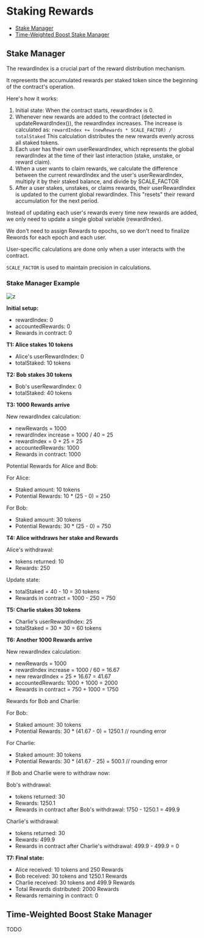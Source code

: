 # Staking Rewards

- [Stake Manager](#stake-manager)
- [Time-Weighted Boost Stake Manager](#time-weighted-boost-stake-manager)

## Stake Manager

The rewardIndex is a crucial part of the reward distribution mechanism.

It represents the accumulated rewards per staked token since the beginning of the contract's operation.

Here's how it works:

1. Initial state: When the contract starts, rewardIndex is 0.
2. Whenever new rewards are added to the contract (detected in updateRewardIndex()), the rewardIndex increases.
    The increase is calculated as:
    `rewardIndex += (newRewards * SCALE_FACTOR) / totalStaked`
    This calculation distributes the new rewards evenly across all staked tokens.
3. Each user has their own userRewardIndex, which represents the global rewardIndex at the time
    of their last interaction (stake, unstake, or reward claim).
4. When a user wants to claim rewards, we calculate the difference between the current rewardIndex
    and the user's userRewardIndex, multiply it by their staked balance, and divide by SCALE_FACTOR
5. After a user stakes, unstakes, or claims rewards, their userRewardIndex is updated to the current
    global rewardIndex. This "resets" their reward accumulation for the next period.

Instead of updating each user's rewards every time new rewards are added, we only need to update a
single global variable (rewardIndex).

We don't need to assign Rewards to epochs, so we don't need to finalize Rewords for each epoch and each user.

User-specific calculations are done only when a user interacts with the contract.

`SCALE_FACTOR` is used to maintain precision in calculations.

### Stake Manager Example

![z](https://github.com/user-attachments/assets/970dbb89-6163-494e-8276-358c5c405566)

**Initial setup:**

* rewardIndex: 0
* accountedRewards: 0
* Rewards in contract: 0

**T1: Alice stakes 10 tokens**

* Alice's userRewardIndex: 0
* totalStaked: 10 tokens

**T2: Bob stakes 30 tokens**

* Bob's userRewardIndex: 0
* totalStaked: 40 tokens

**T3: 1000 Rewards arrive**

New rewardIndex calculation:

* newRewards = 1000
* rewardIndex increase = 1000 / 40 = 25
* rewardIndex = 0 + 25 = 25
* accountedRewards: 1000
* Rewards in contract: 1000

Potential Rewards for Alice and Bob:

For Alice:

* Staked amount: 10 tokens
* Potential Rewards: 10 * (25 - 0) = 250

For Bob:

* Staked amount: 30 tokens
* Potential Rewards: 30 * (25 - 0) = 750

**T4: Alice withdraws her stake and Rewards**

Alice's withdrawal:

* tokens returned: 10
* Rewards: 250

Update state:

* totalStaked = 40 - 10 = 30 tokens
* Rewards in contract = 1000 - 250 = 750

**T5: Charlie stakes 30 tokens**

* Charlie's userRewardIndex: 25
* totalStaked = 30 + 30 = 60 tokens

**T6: Another 1000 Rewards arrive**

New rewardIndex calculation:

* newRewards = 1000
* rewardIndex increase = 1000 / 60 = 16.67
* new rewardIndex = 25 + 16.67 = 41.67
* accountedRewards: 1000 + 1000 = 2000
* Rewards in contract = 750 + 1000 = 1750

Rewards for Bob and Charlie:

For Bob:

* Staked amount: 30 tokens
* Potential Rewards: 30 * (41.67 - 0) = 1250.1 // rounding error

For Charlie:

* Staked amount: 30 tokens
* Potential Rewards: 30 * (41.67 - 25) = 500.1 // rounding error

If Bob and Charlie were to withdraw now:

Bob's withdrawal:

* tokens returned: 30
* Rewards: 1250.1
* Rewards in contract after Bob's withdrawal: 1750 - 1250.1 = 499.9

Charlie's withdrawal:

* tokens returned: 30
* Rewards: 499.9
* Rewards in contract after Charlie's withdrawal: 499.9 - 499.9 = 0

**T7: Final state:**

* Alice received: 10 tokens and 250 Rewards
* Bob received: 30 tokens and 1250.1 Rewards
* Charlie received: 30 tokens and 499.9 Rewards
* Total Rewards distributed: 2000 Rewards
* Rewards remaining in contract: 0

## Time-Weighted Boost Stake Manager

TODO
